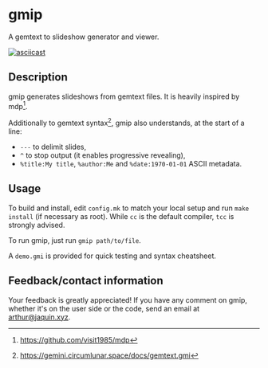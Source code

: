 # gmip

A gemtext to slideshow generator and viewer.

[![asciicast](https://asciinema.org/a/575017.svg)](https://asciinema.org/a/575017)


## Description

gmip generates slideshows from gemtext files. It is heavily inspired by mdp[^1].

[^1]: https://github.com/visit1985/mdp

Additionally to gemtext syntax[^2], gmip also understands, at the start of a
line:
- `---` to delimit slides,
- `^` to stop output (it enables progressive revealing),
- `%title:My title`, `%author:Me` and `%date:1970-01-01` ASCII metadata.

[^2]: https://gemini.circumlunar.space/docs/gemtext.gmi


## Usage

To build and install, edit `config.mk` to match your local setup and run
`make install` (if necessary as root). While `cc` is the default compiler,
`tcc` is strongly advised.

To run gmip, just run `gmip path/to/file`.

A `demo.gmi` is provided for quick testing and syntax cheatsheet.


## Feedback/contact information

Your feedback is greatly appreciated! If you have any comment on gmip,
whether it's on the user side or the code, send an email at arthur@jaquin.xyz.
